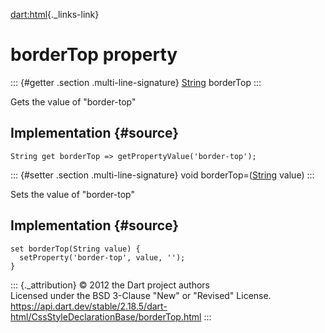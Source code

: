 [dart:html](../../dart-html/dart-html-library){._links-link}

borderTop property
==================

::: {#getter .section .multi-line-signature}
[String](../../dart-core/string-class) borderTop
:::

Gets the value of \"border-top\"

Implementation {#source}
--------------

``` {.language-dart data-language="dart"}
String get borderTop => getPropertyValue('border-top');
```

::: {#setter .section .multi-line-signature}
void borderTop=([String](../../dart-core/string-class) value)
:::

Sets the value of \"border-top\"

Implementation {#source}
--------------

``` {.language-dart data-language="dart"}
set borderTop(String value) {
  setProperty('border-top', value, '');
}
```

::: {._attribution}
© 2012 the Dart project authors\
Licensed under the BSD 3-Clause \"New\" or \"Revised\" License.\
<https://api.dart.dev/stable/2.18.5/dart-html/CssStyleDeclarationBase/borderTop.html>
:::
